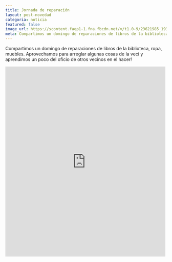 ```yaml
---
title: Jornada de reparación
layout: post-novedad
categoria: noticia
featured: false
image_url: https://scontent.faep1-1.fna.fbcdn.net/v/t1.0-9/23621985_1937151159881791_2985211468506848338_n.jpg?oh=fd51ae4f12404095b3bc7ac371d31829&oe=5AC7C1A8
meta: Compartimos un domingo de reparaciones de libros de la biblioteca, ropa, muebles. Aprovechamos para arreglar algunas cosas de la veci y aprendimos un poco del oficio de otros vecinos en el hacer!
---
```


Compartimos un domingo de reparaciones de libros de la biblioteca, ropa, muebles. Aprovechamos para arreglar algunas cosas de la veci y aprendimos un poco del oficio de otros vecinos en el hacer!

<iframe src="https://www.facebook.com/plugins/post.php?href=https%3A%2F%2Fwww.facebook.com%2Fpermalink.php%3Fstory_fbid%3D1937151516548422%26id%3D100007607774862&width=500" width="500" height="593" style="border:none;overflow:hidden" scrolling="no" frameborder="0" allowTransparency="true"></iframe>